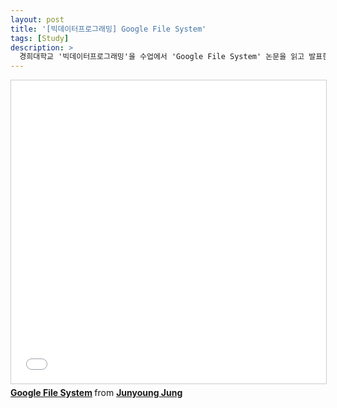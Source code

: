 ```yaml
---
layout: post
title: '[빅데이터프로그래밍] Google File System'
tags: [Study]
description: >
  경희대학교 '빅데이터프로그래밍'을 수업에서 'Google File System' 논문을 읽고 발표한 자료입니다.  
---
```


<iframe src="//www.slideshare.net/slideshow/embed_code/key/nm67QDWtnSReNg" width="595" height="485" frameborder="0" marginwidth="0" marginheight="0" scrolling="no" style="border:1px solid #CCC; border-width:1px; margin-bottom:5px; max-width: 100%;" allowfullscreen> </iframe> <div style="margin-bottom:5px"> <strong> <a href="//www.slideshare.net/secret/nm67QDWtnSReNg" title="Google File System" target="_blank">Google File System</a> </strong> from <strong><a href="//www.slideshare.net/JunyoungJung8" target="_blank">Junyoung Jung</a></strong> </div>